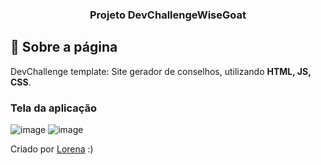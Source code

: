 <h3 align="center">
  Projeto DevChallengeWiseGoat
</h3>

## :rocket: Sobre a página

DevChallenge template: Site gerador de conselhos, utilizando **HTML, JS, CSS**.

### Tela da aplicação

![image](https://github.com/JonanthaW/Projeto-DevChallengeWiseGoat/blob/main/assets/example1.gif)
![image](https://github.com/JonanthaW/Projeto-DevChallengeWiseGoat/blob/main/assets/example2.jpg)


Criado por  <a href="https://github.com/Lorenalgm">Lorena</a> :)
